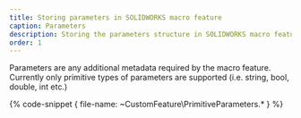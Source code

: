 ```yaml
---
title: Storing parameters in SOLIDWORKS macro feature
caption: Parameters
description: Storing the parameters structure in SOLIDWORKS macro feature using xCAD framework
order: 1
---
```

Parameters are any additional metadata required by the macro feature. Currently only primitive types of parameters are supported (i.e. string, bool, double, int etc.)

{% code-snippet { file-name: ~CustomFeature\PrimitiveParameters.* } %}